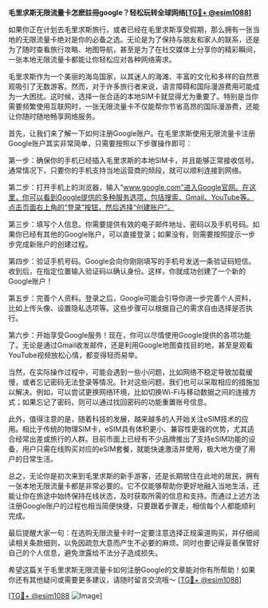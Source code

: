 **毛里求斯无限流量卡怎麽註冊google？轻松玩转全球网络[[TG💪+ @esim1088](https://t.me/s/esim1088)]**

如果你正在计划去毛里求斯旅行，或者已经在毛里求斯享受假期，那么拥有一张当地的无限流量卡绝对是你的必备之选。无论是为了保持与朋友和家人的联系，还是为了随时查看旅行攻略、地图导航，甚至是为了在社交媒体上分享你的精彩瞬间，一张本地无限流量卡都能让你轻松应对各种网络需求。

毛里求斯作为一个美丽的海岛国家，以其迷人的海滩、丰富的文化和多样的自然景观吸引了无数游客。然而，对于许多旅行者来说，语言障碍和国际漫游费用可能成为一大困扰。这时候，选择一张合适的本地SIM卡就显得尤为重要了。特别是当你需要频繁使用互联网时，一张无限流量卡不仅能帮你节省高昂的国际漫游费，还能让你随时随地畅享网络服务。

首先，让我们来了解一下如何注册Google账户。在毛里求斯使用无限流量卡注册Google账户其实非常简单，只需要按照以下步骤操作即可：

第一步：确保你的手机已经插入毛里求斯的本地SIM卡，并且能够正常接收信号。通常情况下，只要你的手机支持当地运营商的频段，就可以顺利连接到网络。

第二步：打开手机上的浏览器，输入“www.google.com”进入Google官网。在这里，你可以看到Google提供的多种服务选项，包括搜索、Gmail、YouTube等。点击页面右上角的“登录”按钮，然后选择“创建账户”。

第三步：填写个人信息。你需要提供有效的电子邮件地址、密码以及手机号码。如果你已经有其他的Google账户，可以直接登录；如果没有，则需要按照提示一步步完成新账户的创建过程。

第四步：验证手机号码。Google会向你刚刚填写的手机号发送一条验证码短信。收到后，在指定位置输入验证码以确认身份。这样，你就成功创建了一个新的Google账户！

第五步：完善个人资料。登录之后，Google可能会引导你进一步完善个人资料，比如上传头像、设置隐私选项等。这些步骤可以根据自己的需求自由选择是否执行。

第六步：开始享受Google服务！现在，你可以尽情使用Google提供的各项功能了。无论是通过Gmail收发邮件，还是利用Google地图查找目的地，甚至是观看YouTube视频放松心情，都变得轻而易举。

当然，在实际操作过程中，可能会遇到一些小问题，比如网络不稳定导致加载缓慢，或者忘记密码无法登录等情况。针对这些问题，我们也可以采取相应的措施加以解决。例如，可以尝试更换网络环境，比如切换Wi-Fi与移动数据之间的连接方式；如果忘记了密码，则可以通过找回密码的功能重置账号信息。

此外，值得注意的是，随着科技的发展，越来越多的人开始关注eSIM技术的应用。相比于传统的物理SIM卡，eSIM具有体积更小、兼容性更强的优势，尤其适合经常出差或旅行的人群。目前市面上已经有不少品牌推出了支持eSIM功能的设备，用户只需在线购买对应的eSIM套餐，就能快速激活并使用，极大地方便了用户的日常生活。

总之，无论你是初次来到毛里求斯的新手游客，还是长期居住在此地的居民，拥有一张本地无限流量卡都是非常必要的。它不仅能够帮助你更好地融入当地生活，还能让你在旅途中始终保持在线状态，及时获取所需的信息和支持。而通过上述方法注册Google账户的过程也相当简便快捷，只要跟着步骤走，相信每个人都能顺利完成。

最后提醒大家一句：在选购无限流量卡时一定要注意选择正规渠道购买，并仔细阅读相关条款细则，以免因疏忽大意而产生不必要的麻烦。同时也要记得妥善保管好自己的个人信息，避免泄露给不法分子造成损失。

希望这篇关于毛里求斯无限流量卡如何注册Google的文章能对你有所帮助！如果你还有其他疑问或需要更多建议，请随时留言交流哦～ [[TG💪+ @esim1088](https://t.me/s/esim1088)] 

[[TG💪+ @esim1088](https://t.me/s/esim1088) ![Image](https://i.postimg.cc/4NQfJmqS/Snipaste-2025-05-13-00-14-12.png)]